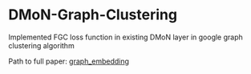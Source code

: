 # DMoN-Graph-Clustering
Implemented FGC loss function in existing DMoN layer in google graph clustering algorithm

Path to full paper: [graph_embedding](https://github.com/google-research/google-research/tree/master/graph_embedding)

